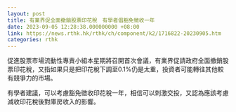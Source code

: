```yaml
---
layout: post
title: 有業界促全面撤銷股票印花稅　有學者倡豁免徵收一年
date: 2023-09-05 12:28:38.000000000 +08:00
link: https://news.rthk.hk/rthk/ch/component/k2/1716822-20230905.htm
categories: rthk
---
```


促進股票市場流動性專責小組本星期將召開首次會議，有業界促請政府全面撤銷股票印花稅，又指如果只是把印花稅下調至0.1%仍是太重，投資者可能轉往其他較有競爭力的市場。

有學者建議，可以考慮豁免徵收印花稅一年，相信可以刺激交投，又認為應該考慮減收印花稅後對庫房收入的影響。
